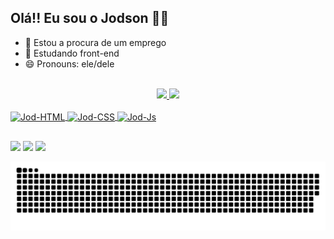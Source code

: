 
## Olá!! Eu sou o Jodson ✌🏾

- 🔭 Estou a procura de um emprego
- 🌱 Estudando front-end
- 😄 Pronouns: ele/dele
<br>

<div align="center">
  <a href="https://github.com/JodsonJ">
  <img height="170em" src="https://github-readme-stats.vercel.app/api?username=JodsonJ&show_icons=true&theme=merko&include_all_commits=true&count_private=true"/>
  <img height="170em" src="https://github-readme-stats.vercel.app/api/top-langs/?username=JodsonJ&langs_count=8&theme=merko&include_all_commits=true&count_private=true"/>
</div>

<div style="display: inline_block"><br>
  <img align="center" alt="Jod-HTML" height="90" width="40" src="https://cdn.jsdelivr.net/gh/devicons/devicon/icons/html5/html5-original.svg">
  <img align="center" alt="Jod-CSS" height="90" width="40" src="https://cdn.jsdelivr.net/gh/devicons/devicon/icons/css3/css3-original.svg">
  <img align="center" alt="Jod-Js" height="90" width="40"src="https://cdn.jsdelivr.net/gh/devicons/devicon/icons/javascript/javascript-original.svg">

</div>
  
##
  
<div>
  <a href="https://www.instagram.com/jodsonjose/" target="_blank"><img src="https://img.shields.io/badge/-Instagram-%23E4405F?style=for-the-badge&logo=instagram&logoColor=white" target="_blank"></a>
  <a href = "mailto: jodsonj@gmail.com"><img src="https://img.shields.io/badge/-Gmail-%23333?style=for-the-badge&logo=gmail&logoColor=white" target="_blank"></a>
  <a href="https://www.linkedin.com/in/jodsonnascimento/" target="_blank"><img src="https://img.shields.io/badge/-LinkedIn-%230077B5?style=for-the-badge&logo=linkedin&logoColor=white" target="_blank"></a>
  
  
  ![Snake animation](https://github.com/JodsonJ/JodsonJ/blob/output/github-contribution-grid-snake.svg)
</div>
